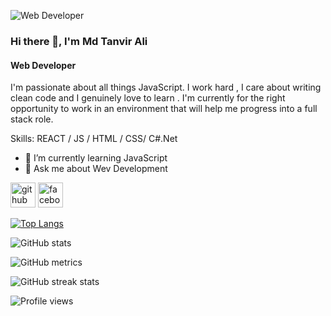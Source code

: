 ![Web Developer](https://scontent.fcgp3-1.fna.fbcdn.net/v/t1.6435-9/116741224_3079881508774376_6376179789990890098_n.jpg?_nc_cat=103&ccb=1-5&_nc_sid=174925&_nc_ohc=amIEgrnD49gAX_D_KJ6&_nc_ht=scontent.fcgp3-1.fna&oh=06922b3ec31656bfa122f53c23e01efd&oe=61859C32)

### Hi there 👋, I'm Md Tanvir Ali
#### Web Developer

I'm passionate about all things JavaScript. I work hard , I care about writing clean code and I genuinely love to learn . I'm currently for the right opportunity to work in an environment that will help me progress into a full stack role.

Skills:  REACT / JS / HTML / CSS/ C#.Net

- 🌱 I’m currently learning JavaScript 
- 💬 Ask me about Wev Development 


[<img src='https://cdn.jsdelivr.net/npm/simple-icons@3.0.1/icons/github.svg' alt='github' height='40'>](https://github.com/Tanvir0234)  [<img src='https://cdn.jsdelivr.net/npm/simple-icons@3.0.1/icons/facebook.svg' alt='facebook' height='40'>](https://www.facebook.com/https://www.facebook.com/tanvir.ali.10)  

[![Top Langs](https://github-readme-stats.vercel.app/api/top-langs/?username=Tanvir0234)](https://github.com/anuraghazra/github-readme-stats)


![GitHub stats](https://github-readme-stats.vercel.app/api?username=Tanvir0234&show_icons=true)  

![GitHub metrics](https://metrics.lecoq.io/Tanvir0234)  

![GitHub streak stats](https://github-readme-streak-stats.herokuapp.com/?user=Tanvir0234)  

![Profile views](https://gpvc.arturio.dev/Tanvir0234)  
